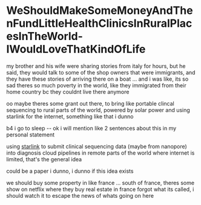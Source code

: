 # WeShouldMakeSomeMoneyAndThenFundLittleHealthClinicsInRuralPlacesInTheWorld-IWouldLoveThatKindOfLife

my brother and his wife were sharing stories from italy for hours, but he said, they would talk to some of the shop owners that were immigrants, and they have these stories of arriving there on a boat ... and i was like, its so sad theres so much poverty in the world, like they immigrated from their home country bc they couldnt live there anymore

oo maybe theres some grant out there, to bring like portable clincal sequencing to rural parts of the world, powered by solar power and using starlink for the internet, something like that i dunno

b4 i go to sleep -- ok i will mention like 2 sentences about this in my personal statement

using [starlink](https://en.wikipedia.org/wiki/Starlink) to submit clinical sequencing data (maybe from nanopore) into diagnosis cloud pipelines in remote parts of the world where internet is limited, that's the general idea

could be a paper i dunno, i dunno if this idea exists

we should buy some property in like france ... south of france, theres some show on netflix where they buy real estate in france forgot what its called, i should watch it to escape the news of whats going on here
